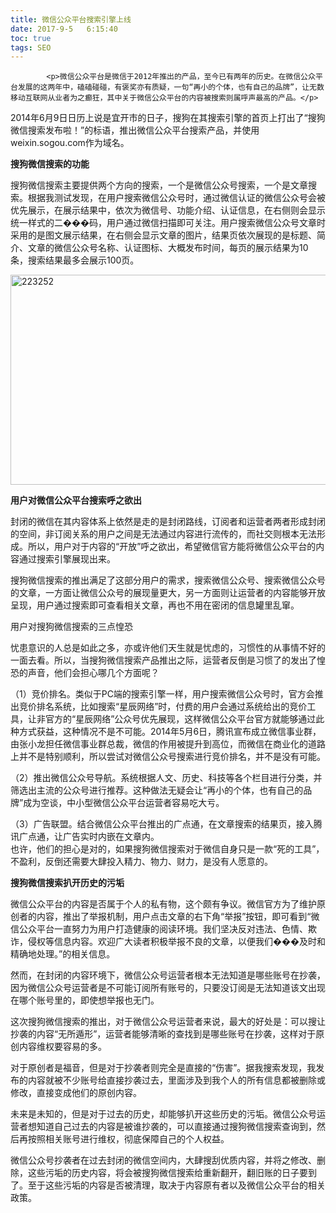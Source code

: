 ```yaml
---
title: 微信公众平台搜索引擎上线
date: 2017-9-5   6:15:40
toc: true
tags: SEO
---
```


			<p>微信公众平台是微信于2012年推出的产品，至今已有两年的历史。在微信公众平台发展的这两年中，磕磕碰碰，有褒奖亦有质疑，一句“再小的个体，也有自己的品牌”，让无数移动互联网从业者为之癫狂，其中关于微信公众平台的内容被搜索则属呼声最高的产品。</p>
<p>2014年6月9日日历上说是宜开市的日子，搜狗在其搜索引擎的首页上打出了“搜狗微信搜索发布啦！”的标语，推出微信公众平台搜索产品，并使用weixin.sogou.com作为域名。</p>
<p><strong>搜狗微信搜索的功能</strong></p>
<p>搜狗微信搜索主要提供两个方向的搜索，一个是微信公众号搜索，一个是文章搜索。根据我测试发现，在用户搜索微信公众号时，通过微信认证的微信公众号会被优先展示，在展示结果中，依次为微信号、功能介绍、认证信息，在右侧则会显示统一样式的二���码，用户通过微信扫描即可关注。用户搜索微信公众号文章时采用的是图文展示结果，在右侧会显示文章的图片，结果页依次展现的是标题、简介、文章的微信公众号名称、认证图标、大概发布时间，每页的展示结果为10条，搜索结果最多会展示100页。</p>
<div><a href="http://www.webqianduan.cn/wp-content/uploads/2014/06/223252.png"><img class="alignnone size-full wp-image-269" alt="223252" src="http://www.webqianduan.cn/wp-content/uploads/2014/06/223252.png" width="666" height="336"></a></div>
<p><strong>用户对微信公众平台搜索呼之欲出</strong></p>
<p>封闭的微信在其内容体系上依然是走的是封闭路线，订阅者和运营者两者形成封闭的空间，非订阅关系的用户之间是无法通过内容进行流传的，而社交则根本无法形成。所以，用户对于内容的“开放”呼之欲出，希望微信官方能将微信公众平台的内容通过搜索引擎展现出来。</p>
<p>搜狗微信搜索的推出满足了这部分用户的需求，搜索微信公众号、搜索微信公众号的文章，一方面让微信公众号的展现量更大，另一方面则让运营者的内容能够开放呈现，用户通过搜索即可查看相关文章，再也不用在密闭的信息罐里乱窜。</p>
<p>用户对搜狗微信搜索的三点惶恐</p>
<p>忧患意识的人总是如此之多，亦或许他们天生就是忧虑的，习惯性的从事情不好的一面去看。所以，当搜狗微信搜索产品推出之际，运营者反倒是习惯了的发出了惶恐的声音，他们会担心哪几个方面呢？</p>
<p>（1）竞价排名。类似于PC端的搜索引擎一样，用户搜索微信公众号时，官方会推出竞价排名系统，比如搜索“星辰网络”时，付费的用户会通过系统给出的竞价工具，让非官方的“星辰网络”公众号优先展现，这样微信公众平台官方就能够通过此种方式获益，这种情况不是不可能。2014年5月6日，腾讯宣布成立微信事业群，由张小龙担任微信事业群总裁，微信的作用被提升到高位，而微信在商业化的道路上并不是特别顺利，所以尝试对微信公众号搜索进行竞价排名，并不是没有可能。</p>
<p>（2）推出微信公众号导航。系统根据人文、历史、科技等各个栏目进行分类，并筛选出主流的公众号进行推荐。这种做法无疑会让“再小的个体，也有自己的品牌”成为空谈，中小型微信公众平台运营者容易吃大亏。</p>
<p>（3）广告联盟。结合微信公众平台推出的广点通，在文章搜索的结果页，接入腾讯广点通，让广告实时内嵌在文章内。<br>
也许，他们的担心是对的，如果搜狗微信搜索对于微信自身只是一款“死的工具”，不盈利，反倒还需要大肆投入精力、物力、财力，是没有人愿意的。</p>
<p><strong>搜狗微信搜索扒开历史的污垢</strong></p>
<p>微信公众平台的内容是否属于个人的私有物，这个颇有争议。微信官方为了维护原创者的内容，推出了举报机制，用户点击文章的右下角“举报”按钮，即可看到“微信公众平台一直努力为用户打造健康的阅读环境。我们坚决反对违法、色情、欺诈，侵权等信息内容。欢迎广大读者积极举报不良的文章，以便我们���及时和精确地处理。”的相关信息。</p>
<p>然而，在封闭的内容环境下，微信公众号运营者根本无法知道是哪些账号在抄袭，因为微信公众号运营者是不可能订阅所有账号的，只要没订阅是无法知道该文出现在哪个账号里的，即使想举报也无门。</p>
<p>这次搜狗微信搜索的推出，对于微信公众号运营者来说，最大的好处是：可以搜让抄袭的内容“无所遁形”，运营者能够清晰的查找到是哪些账号在抄袭，这样对于原创内容维权要容易的多。</p>
<p>对于原创者是福音，但是对于抄袭者则完全是直接的“伤害”。据我搜索发现，我发布的内容就被不少账号给直接抄袭过去，里面涉及到我个人的所有信息都被删除或修改，直接变成他们的原创内容。</p>
<p>未来是未知的，但是对于过去的历史，却能够扒开这些历史的污垢。微信公众号运营者想知道自己过去的内容是被谁抄袭的，可以直接通过搜狗微信搜索查询到，然后再按照相关账号进行维权，彻底保障自己的个人权益。</p>
<p>微信公众号抄袭者在过去封闭的微信空间内，大肆搜刮优质内容，并将之修改、删除，这些污垢的历史内容，将会被搜狗微信搜索给重新翻开，翻旧账的日子要到了。至于这些污垢的内容是否被清理，取决于内容原有者以及微信公众平台的相关政策。</p>
		